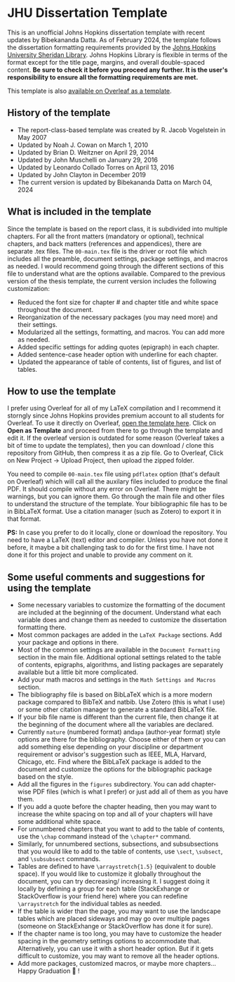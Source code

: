 # JHU Dissertation Template

This is an unofficial Johns Hopkins dissertation template with recent updates by Bibekananda Datta. As of February 2024, the template follows the dissertation formatting requirements provided by the [Johns Hopkins University Sheridan Library](https://www.library.jhu.edu/library-services/electronic-theses-dissertations/formatting-requirements/). Johns Hopkins Library is flexible in terms of the format except for the title page, margins, and overall double-spaced content. **Be sure to check it before you proceed any further. It is the user's responsibility to ensure all the formatting requirements are met.**

This template is also [available on Overleaf as a template](https://www.overleaf.com/latex/templates/johns-hopkins-thesis-slash-dissertation-template/gbfnqqfzffyp).



## History of the template

- The report-class-based template was created by R. Jacob Vogelstein in May 2007
- Updated by Noah J. Cowan on March 1, 2010
- Updated by Brian D. Weitzner on April 29, 2014 
- Updated by John Muschelli on January 29, 2016 
- Updated by Leonardo Collado Torres on April 13, 2016 
- Updated by John Clayton in December 2019
- The current version is updated by Bibekananda Datta on March 04, 2024



## What is included in the template

Since the template is based on the report class, it is subdivided into multiple chapters. For all the front matters (mandatory or optional), technical chapters, and back matters (references and appendices), there are separate .tex files. The `00-main.tex` file is the driver or root file which includes all the preamble, document settings, package settings, and macros as needed. I would recommend going through the different sections of this file to understand what are the options available. Compared to the previous version of the thesis template, the current version includes the following customization:

- Reduced the font size for chapter # and chapter title and white space throughout the document.
- Reorganization of the necessary packages (you may need more) and their settings.
- Modularized all the settings, formatting, and macros. You can add more as needed.
- Added specific settings for adding quotes (epigraph) in each chapter. 
- Added sentence-case header option with underline for each chapter.
- Updated the appearance of table of contents, list of figures, and list of tables.



## How to use the template

I prefer using Overleaf for all of my LaTeX compilation and I recommend it storngly since Johns Hopkins provides premium account to all students for Overleaf. To use it directly on Overleaf, [open the template here](https://www.overleaf.com/latex/templates/johns-hopkins-thesis-slash-dissertation-template/gbfnqqfzffyp). Click on **Open as Template** and proceed from there to go through the template and edit it. If the overleaf version is outdated for some reason (Overleaf takes a bit of time to update the templates), then you can download / clone this repository from GitHub, then compress it as a zip file. Go to Overleaf, Click on New Project -> Upload Project, then upload the zipped folder.

You need to compile `00-main.tex` file using `pdflatex` option (that's default on Overleaf) which will call all the auxilary files included to produce the final PDF. It should compile without any error on Overleaf. There might be warnings, but you can ignore them. Go through the main file and other files to understand the structure of the template. Your bibliographic file has to be in BibLaTeX format. Use a citation manager (such as Zotero) to export it in that format.

**PS:** In case you prefer to do it locally, clone or download the repository. You need to have a LaTeX (text) editor and compiler. Unless you have not done it before, it maybe a bit challenging task to do for the first time. I have not done it for this project and unable to provide any comment on it. 


## Some useful comments and suggestions for using the template


- Some necessary variables to customize the formatting of the document are included at the beginning of the document. Understand what each variable does and change them as needed to customize the dissertation formatting there.
- Most common packages are added in the `LaTeX Package` sections. Add your package and options in there.
- Most of the common settings are available in the `Document Formatting` section in the main file. Additional optional settings related to the table of contents, epigraphs, algorithms, and listing packages are separately available but a little bit more complicated.
- Add your math macros and settings in the `Math Settings and Macros` section. 
- The bibliography file is based on BibLaTeX which is a more modern package compared to BibTeX and natbib. Use Zotero (this is what I use) or some other citation manager to generate a standard BibLaTeX file.
- If your bib file name is different than the current file, then change it at the beginning of the document where all the variables are declared.
- Currently `nature` (numbered format) and`apa` (author-year format) style options are there for the bibliography. Choose either of them or you can add something else depending on your discipline or department requirement or advisor's suggestion such as IEEE, MLA, Harvard, Chicago, etc. Find where the BibLaTeX package is added to the document and customize the options for the bibliographic package based on the style.
- Add all the figures in the `figures` subdirectory. You can add chapter-wise PDF files (which is what I prefer) or just add all of them as you have them.
- If you add a quote before the chapter heading, then you may want to increase the white spacing on top and all of your chapters will have some additional white space.
- For unnumbered chapters that you want to add to the table of contents, use the `\chap` command instead of the `\chapter*` command.
- Similarly, for unnumbered sections, subsections, and subsubsections that you would like to add to the table of contents, use `\sect`, `\subsect`, and `\subsubsect` commands.
- Tables are defined to have `\arraystretch{1.5}` (equivalent to double space). If you would like to customize it globally throughout the document, you can try decreasing/ increasing it. I suggest doing it locally by defining a group for each table (StackExhange or StackOverflow is your friend here) where you can redefine `\arraystretch` for the individual tables as needed.
- If the table is wider than the page, you may want to use the landscape tables which are placed sideways and may go over multiple pages (someone on StackExhange or StackOverflow has done it for sure).
- If the chapter name is too long, you may have to customize the header spacing in the geometry settings options to accommodate that. Alternatively, you can use it with a short header option. But if it gets difficult to customize, you may want to remove all the header options.
- Add more packages, customized macros, or maybe more chapters... Happy Graduation 🎉 !
